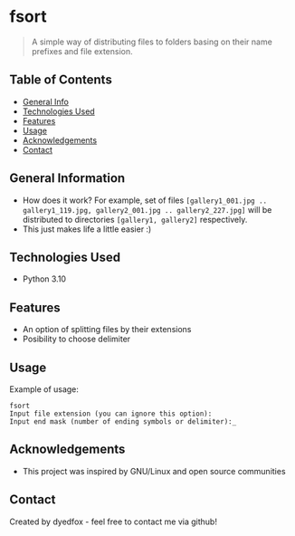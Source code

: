 # fsort
> A simple way of distributing files to folders basing on their name prefixes and file extension.

## Table of Contents
* [General Info](#general-information)
* [Technologies Used](#technologies-used)
* [Features](#features)
* [Usage](#usage)
* [Acknowledgements](#acknowledgements)
* [Contact](#contact)
<!-- * [License](#license) -->


## General Information
- How does it work? For example, set of files `[gallery1_001.jpg .. gallery1_119.jpg, gallery2_001.jpg .. gallery2_227.jpg]` 
will be distributed to directories `[gallery1, gallery2]` respectively.
- This just makes life a little easier :)

<!-- You don't have to answer all the questions - just the ones relevant to your project. -->

## Technologies Used
- Python 3.10

## Features
- An option of splitting files by their extensions
- Posibility to choose delimiter

## Usage
Example of usage:

`fsort`\
`Input file extension (you can ignore this option):`\
`Input end mask (number of ending symbols or delimiter):_`


## Acknowledgements
- This project was inspired by GNU/Linux and open source communities

## Contact
Created by dyedfox - feel free to contact me via github!


<!-- Optional -->
<!-- ## License -->
<!-- This project is open source and available under the [... License](). -->

<!-- You don't have to include all sections - just the one's relevant to your project -->
